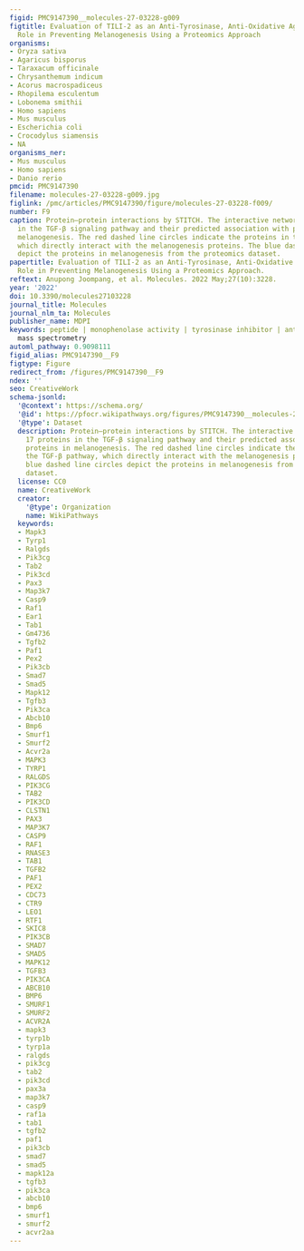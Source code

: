 ```yaml
---
figid: PMC9147390__molecules-27-03228-g009
figtitle: Evaluation of TILI-2 as an Anti-Tyrosinase, Anti-Oxidative Agent and Its
  Role in Preventing Melanogenesis Using a Proteomics Approach
organisms:
- Oryza sativa
- Agaricus bisporus
- Taraxacum officinale
- Chrysanthemum indicum
- Acorus macrospadiceus
- Rhopilema esculentum
- Lobonema smithii
- Homo sapiens
- Mus musculus
- Escherichia coli
- Crocodylus siamensis
- NA
organisms_ner:
- Mus musculus
- Homo sapiens
- Danio rerio
pmcid: PMC9147390
filename: molecules-27-03228-g009.jpg
figlink: /pmc/articles/PMC9147390/figure/molecules-27-03228-f009/
number: F9
caption: Protein–protein interactions by STITCH. The interactive networks of 17 proteins
  in the TGF-β signaling pathway and their predicted association with proteins in
  melanogenesis. The red dashed line circles indicate the proteins in the TGF-β pathway,
  which directly interact with the melanogenesis proteins. The blue dashed line circles
  depict the proteins in melanogenesis from the proteomics dataset.
papertitle: Evaluation of TILI-2 as an Anti-Tyrosinase, Anti-Oxidative Agent and Its
  Role in Preventing Melanogenesis Using a Proteomics Approach.
reftext: Anupong Joompang, et al. Molecules. 2022 May;27(10):3228.
year: '2022'
doi: 10.3390/molecules27103228
journal_title: Molecules
journal_nlm_ta: Molecules
publisher_name: MDPI
keywords: peptide | monophenolase activity | tyrosinase inhibitor | antioxidant |
  mass spectrometry
automl_pathway: 0.9098111
figid_alias: PMC9147390__F9
figtype: Figure
redirect_from: /figures/PMC9147390__F9
ndex: ''
seo: CreativeWork
schema-jsonld:
  '@context': https://schema.org/
  '@id': https://pfocr.wikipathways.org/figures/PMC9147390__molecules-27-03228-g009.html
  '@type': Dataset
  description: Protein–protein interactions by STITCH. The interactive networks of
    17 proteins in the TGF-β signaling pathway and their predicted association with
    proteins in melanogenesis. The red dashed line circles indicate the proteins in
    the TGF-β pathway, which directly interact with the melanogenesis proteins. The
    blue dashed line circles depict the proteins in melanogenesis from the proteomics
    dataset.
  license: CC0
  name: CreativeWork
  creator:
    '@type': Organization
    name: WikiPathways
  keywords:
  - Mapk3
  - Tyrp1
  - Ralgds
  - Pik3cg
  - Tab2
  - Pik3cd
  - Pax3
  - Map3k7
  - Casp9
  - Raf1
  - Ear1
  - Tab1
  - Gm4736
  - Tgfb2
  - Paf1
  - Pex2
  - Pik3cb
  - Smad7
  - Smad5
  - Mapk12
  - Tgfb3
  - Pik3ca
  - Abcb10
  - Bmp6
  - Smurf1
  - Smurf2
  - Acvr2a
  - MAPK3
  - TYRP1
  - RALGDS
  - PIK3CG
  - TAB2
  - PIK3CD
  - CLSTN1
  - PAX3
  - MAP3K7
  - CASP9
  - RAF1
  - RNASE3
  - TAB1
  - TGFB2
  - PAF1
  - PEX2
  - CDC73
  - CTR9
  - LEO1
  - RTF1
  - SKIC8
  - PIK3CB
  - SMAD7
  - SMAD5
  - MAPK12
  - TGFB3
  - PIK3CA
  - ABCB10
  - BMP6
  - SMURF1
  - SMURF2
  - ACVR2A
  - mapk3
  - tyrp1b
  - tyrp1a
  - ralgds
  - pik3cg
  - tab2
  - pik3cd
  - pax3a
  - map3k7
  - casp9
  - raf1a
  - tab1
  - tgfb2
  - paf1
  - pik3cb
  - smad7
  - smad5
  - mapk12a
  - tgfb3
  - pik3ca
  - abcb10
  - bmp6
  - smurf1
  - smurf2
  - acvr2aa
---
```

